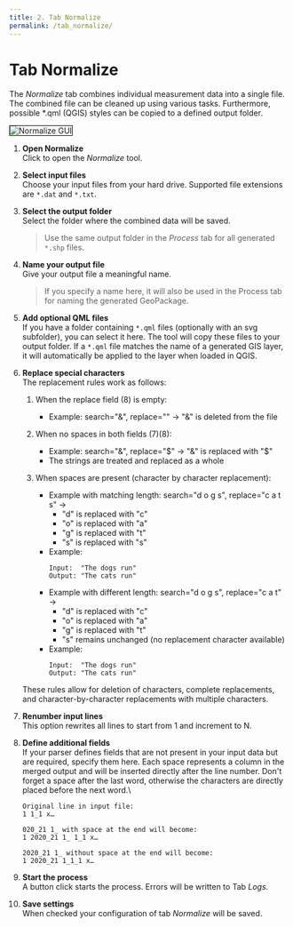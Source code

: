 ```yaml
---
title: 2. Tab Normalize
permalink: /tab_normalize/
---
```


# Tab Normalize

The _Normalize_ tab combines individual measurement data into a single file. The combined file can be cleaned up using various tasks. Furthermore, possible *.qml (QGIS) styles can be copied to a defined output folder. 

<img src="/assets/img/normalize.png" alt="Normalize GUI" style="border: 1px solid black" />

1. **Open Normalize**  
   Click to open the _Normalize_ tool.

2. **Select input files**  
   Choose your input files from your hard drive. Supported file extensions are `*.dat` and `*.txt`.

3. **Select the output folder**  
   Select the folder where the combined data will be saved.  
   > Use the same output folder in the _Process_ tab for all generated `*.shp` files.

4. **Name your output file**  
   Give your output file a meaningful name.  
   > If you specify a name here, it will also be used in the Process tab for naming the generated GeoPackage.

5. **Add optional QML files**  
   If you have a folder containing `*.qml` files (optionally with an svg subfolder), you can select it here. The tool will copy these files to your output folder. If a `*.qml` file matches the name of a generated GIS layer, it will automatically be applied to the layer when loaded in QGIS.

6. **Replace special characters**  
   The replacement rules work as follows:

   1. When the replace field (8) is empty:
      - Example: search="&", replace="" → "&" is deleted from the file

   2. When no spaces in both fields (7)(8):
      - Example: search="&", replace="$" → "&" is replaced with "$"
      - The strings are treated and replaced as a whole

   3. When spaces are present (character by character replacement):
      - Example with matching length: search="d o g s", replace="c a t s" → 
        * "d" is replaced with "c"
        * "o" is replaced with "a"
        * "g" is replaced with "t" 
        * "s" is replaced with "s"
      - Example:
        ```
        Input:  "The dogs run"
        Output: "The cats run"
        ```
      - Example with different length: search="d o g s", replace="c a t" →
        * "d" is replaced with "c"
        * "o" is replaced with "a"
        * "g" is replaced with "t"
        * "s" remains unchanged (no replacement character available)
      - Example:
        ```
        Input:  "The dogs run"
        Output: "The cats run"
        ```

   These rules allow for deletion of characters, complete replacements, and character-by-character replacements with multiple characters.

7. **Renumber input lines**  
   This option rewrites all lines to start from 1 and increment to N.

8.  **Define additional fields**  
   If your parser defines fields that are not present in your input data but are required, specify them here. Each space represents a column in the merged output and will be inserted directly after the line number. Don't forget a space after the last word, otherwise the characters are directly placed before the next word.\
    ```
    Original line in input file:
    1 1_1 x…

    020_21 1_ with space at the end will become:
    1 2020_21 1_ 1_1 x…

    2020_21 1_ without space at the end will become:
    1 2020_21 1_1_1 x…
    ```

9.  **Start the process**  
A button click starts the process. Errors will be written to Tab _Logs_.

1.  **Save settings**  
 When checked your configuration of tab _Normalize_ will be saved.